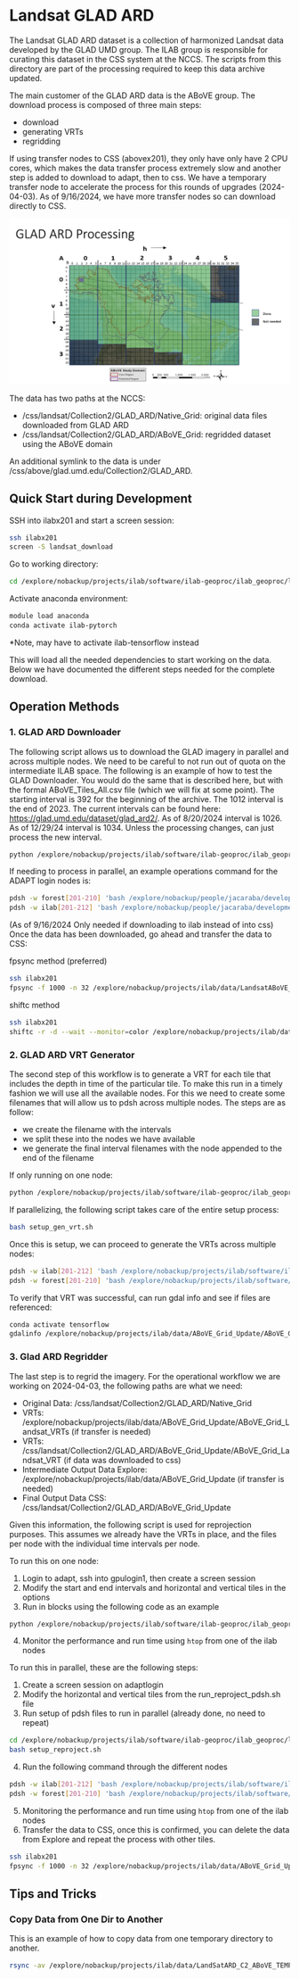 # Landsat GLAD ARD

The Landsat GLAD ARD dataset is a collection of harmonized Landsat data developed by the GLAD UMD
group. The ILAB group is responsible for curating this dataset in the CSS system at the NCCS. The
scripts from this directory are part of the processing required to keep this data archive updated.

The main customer of the GLAD ARD data is the ABoVE group. The download process is composed of three
main steps:

- download
- generating VRTs
- regridding

If using transfer nodes to CSS (abovex201), they only have only have 2 CPU cores, which makes the 
data transfer process extremely slow and another step is added to download to adapt, then to css. 
We have a temporary transfer node to accelerate the process for this rounds of upgrades (2024-04-03). 
As of 9/16/2024, we have more transfer nodes so can download directly to CSS.

![GLAD ARD ABoVE Download](glad-ard.png)

The data has two paths at the NCCS:
  - /css/landsat/Collection2/GLAD_ARD/Native_Grid: original data files downloaded from GLAD ARD
  - /css/landsat/Collection2/GLAD_ARD/ABoVE_Grid: regridded dataset using the ABoVE domain

An additional symlink to the data is under /css/above/glad.umd.edu/Collection2/GLAD_ARD.

## Quick Start during Development

SSH into ilabx201 and start a screen session:

```bash
ssh ilabx201
screen -S landsat_download
```

Go to working directory:

```bash
cd /explore/nobackup/projects/ilab/software/ilab-geoproc/ilab_geoproc/landsat
```

Activate anaconda environment:

```bash
module load anaconda
conda activate ilab-pytorch
```
*Note, may have to activate ilab-tensorflow instead

This will load all the needed dependencies to start working on the data.
Below we have documented the different steps needed for the complete download.

## Operation Methods

### 1. GLAD ARD Downloader

The following script allows us to download the GLAD imagery in parallel and across multiple nodes.
We need to be careful to not run out of quota on the intermediate ILAB space. The following is an
example of how to test the GLAD Downloader. You would do the same that is described here, but with
the formal ABoVE_Tiles_All.csv file (which we will fix at some point). The starting interval is 392
for the beginning of the archive. The 1012 interval is the end of 2023. The current intervals can be 
found here: https://glad.umd.edu/dataset/glad_ard2/. As of 8/20/2024 interval is 1026. As of 12/29/24 
interval is 1034. Unless the processing changes, can just process the new interval.

```bash
python /explore/nobackup/projects/ilab/software/ilab-geoproc/ilab_geoproc/landsat/1_glad_download.py -i /explore/nobackup/projects/ilab/software/ilab-geoproc/ilab_geoproc/landsat/GLAD_ARD_Collection2_Download_Tiles/GLAD_ARD_Tiles_ABoVE_ALL.csv -s 392 -e 1026
```

If needing to process in parallel, an example operations command for the ADAPT login nodes is: 

```bash
pdsh -w forest[201-210] 'bash /explore/nobackup/people/jacaraba/development/ilab-geoproc/ilab_geoproc/landsat/run_download_pdsh.sh'
pdsh -w ilab[201-212] 'bash /explore/nobackup/people/jacaraba/development/ilab-geoproc/ilab_geoproc/landsat/run_download_pdsh.sh'
```

(As of 9/16/2024 Only needed if downloading to ilab instead of into css) Once the data has been downloaded, go ahead and transfer the data to CSS:

fpsync method (preferred)

```bash
ssh ilabx201
fpsync -f 1000 -n 32 /explore/nobackup/projects/ilab/data/LandsatABoVE_GLAD_ARD_Native_All /css/landsat/Collection2/GLAD_ARD/Native_Grid_Update/LandsatABoVE_GLAD_ARD_Native_All
```

shiftc method

```bash
ssh ilabx201
shiftc -r -d --wait --monitor=color /explore/nobackup/projects/ilab/data/LandsatABoVE_GLAD_ARD_Native_All /css/landsat/Collection2/GLAD_ARD/Native_Grid_Update
```

### 2. GLAD ARD VRT Generator

The second step of this workflow is to generate a VRT for each tile that includes the depth
in time of the particular tile. To make this run in a timely fashion we will use all the
available nodes. For this we need to create some filenames that will allow us to pdsh across
multiple nodes. The steps are as follow:

- we create the filename with the intervals
- we split these into the nodes we have available 
- we generate the final interval filenames with the node appended to the end of the filename

If only running on one node:

```bash
python /explore/nobackup/projects/ilab/software/ilab-geoproc/ilab_geoproc/landsat/2_gen_vrt.py -i /css/landsat/Collection2/GLAD_ARD/Native_Grid -o /css/landsat/Collection2/GLAD_ARD/ABoVE_Grid_Update/ABoVE_Grid_Landsat_VRTs -s 392 -e 1026
```

If parallelizing, the following script takes care of the entire setup process:

```bash
bash setup_gen_vrt.sh
```

Once this is setup, we can proceed to generate the VRTs across multiple nodes:

```bash
pdsh -w ilab[201-212] 'bash /explore/nobackup/projects/ilab/software/ilab-geoproc/ilab_geoproc/landsat/run_gen_vrt_pdsh.sh'
pdsh -w forest[201-210] 'bash /explore/nobackup/projects/ilab/software/ilab-geoproc/ilab_geoproc/landsat/run_gen_vrt_pdsh.sh'
```

To verify that VRT was successful, can run gdal info and see if files are referenced:
```bash
conda activate tensorflow 
gdalinfo /explore/nobackup/projects/ilab/data/ABoVE_Grid_Update/ABoVE_Grid_Landsat_VRTs/546.vrt
```

### 3. Glad ARD Regridder

The last step is to regrid the imagery. For the operational workflow we are working on 2024-04-03, the following paths
are what we need:

- Original Data: /css/landsat/Collection2/GLAD_ARD/Native_Grid
- VRTs: /explore/nobackup/projects/ilab/data/ABoVE_Grid_Update/ABoVE_Grid_Landsat_VRTs (if transfer is needed)
- VRTs: /css/landsat/Collection2/GLAD_ARD/ABoVE_Grid_Update/ABoVE_Grid_Landsat_VRT (if data was downloaded to css)
- Intermediate Output Data Explore: /explore/nobackup/projects/ilab/data/ABoVE_Grid_Update (if transfer is needed)
- Final Output Data CSS: /css/landsat/Collection2/GLAD_ARD/ABoVE_Grid_Update

Given this information, the following script is used for reprojection purposes. This assumes we already have the
VRTs in place, and the files per node with the individual time intervals per node.

To run this on one node:
1. Login to adapt, ssh into gpulogin1, then create a screen session
2. Modify the start and end intervals and horizontal and vertical tiles in the options
3. Run in blocks using the following code as an example

```bash
python /explore/nobackup/projects/ilab/software/ilab-geoproc/ilab_geoproc/landsat/3_glad_reproject.py     --vrts-dir /css/landsat/Collection2/GLAD_ARD/ABoVE_Grid_Update/ABoVE_Grid_Landsat_VRTs     --start-interval 1013     --end-interval 1026     --output-dir /css/landsat/Collection2/GLAD_ARD/ABoVE_Grid_Update     --horizontal-start-tile 30     --horizontal-end-tile 35      --vertical-start-tile 09      --vertical-end-tile 23
```

4. Monitor the performance and run time using `htop` from one of the ilab nodes

To run this in parallel, these are the following steps:

1. Create a screen session on adaptlogin
2. Modify the horizontal and vertical tiles from the run_reproject_pdsh.sh file
3. Run setup of pdsh files to run in parallel (already done, no need to repeat)

```bash
cd /explore/nobackup/projects/ilab/software/ilab-geoproc/ilab_geoproc/landsat
bash setup_reproject.sh
```

4. Run the following command through the different nodes

```bash
pdsh -w ilab[201-212] 'bash /explore/nobackup/projects/ilab/software/ilab-geoproc/ilab_geoproc/landsat/run_reproject_pdsh.sh'
pdsh -w forest[201-210] 'bash /explore/nobackup/projects/ilab/software/ilab-geoproc/ilab_geoproc/landsat/run_reproject_pdsh.sh'
```

5. Monitoring the performance and run time using `htop` from one of the ilab nodes
6. Transfer the data to CSS, once this is confirmed, you can delete the data from Explore and repeat the process with other tiles.

```bash
ssh ilabx201
fpsync -f 1000 -n 32 /explore/nobackup/projects/ilab/data/ABoVE_Grid_Update /css/landsat/Collection2/GLAD_ARD/ABoVE_Grid_Update
```

## Tips and Tricks

### Copy Data from One Dir to Another

This is an example of how to copy data from one temporary directory to another.

```bash
rsync -av /explore/nobackup/projects/ilab/data/LandSatARD_C2_ABoVE_TEMP/51N/ /css/landsat/Collection2/GLAD_ARD/Native_Grid/51N
```
